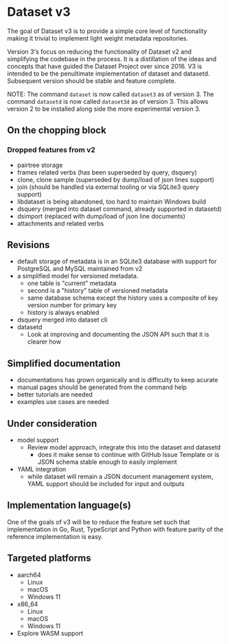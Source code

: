 # Dataset v3

The goal of Dataset v3 is to provide a simple core level of functionality making it trivial to implement light weight metadata repositories.

Version 3's focus on reducing the functionality of Dataset v2 and simplifying the codebase in the process. It is a distillation of the ideas and concepts that have guided the Dataset Project over since 2016. V3 is intended to be the penultimate implementation of dataset and datasetd. Subsequent version should be stable and feature complete.

NOTE: The command `dataset` is now called `dataset3` as of version 3. The command `datasetd` is now called `dataset3d` as of version 3. This allows version 2 to be installed along side the more experimental version 3.

## On the chopping block

### Dropped features from v2

- pairtree storage
- frames related verbs (has been superseded by query, dsquery)
- clone, clone sample (superseded by dump/load of json lines support)
- join (should be handled via external tooling or via SQLite3 query support)
- libdataset is being abandoned, too hard to maintain Windows build
- dsquery (merged into dataset command, already supported in datasetd)
- dsimport (replaced with dump/load of json line documents)
- attachments and related verbs

## Revisions

- default storage of metadata is in an SQLite3 database with support for PostgreSQL and MySQL maintained from v2
- a simplified model for versioned metadata.
  - one table is "current" metadata
  - second is a "history" table of versioned metadata
  - same database schema except the history uses a composite of key version
    number for primary key
  - history is always enabled
- dsquery merged into dataset cli
- datasetd
  - Look at improving and documenting the JSON API such that it is clearer how
  
## Simplified documentation

- documentations has grown organically and is difficulty to keep acurate
- manual pages should be generated from the command help
- better tutorials are needed
- examples use cases are needed

## Under consideration

- model support
  - Review model approach, integrate this into the dataset and datasetd
    - does it make sense to continue with GitHub Issue Template or is JSON
      schema stable enough to easily implement
- YAML integration
  - while dataset will remain a JSON document management system, YAML support
    should be included for input and outputs

## Implementation language(s)

One of the goals of v3 will be to reduce the feature set such that
implementation in Go, Rust, TypeScript and Python with feature parity of the
reference implementation is easy.

## Targeted platforms

- aarch64
  - Linux
  - macOS
  - Windows 11
- x86_64
  - Linux
  - macOS
  - Windows 11
- Explore WASM support
